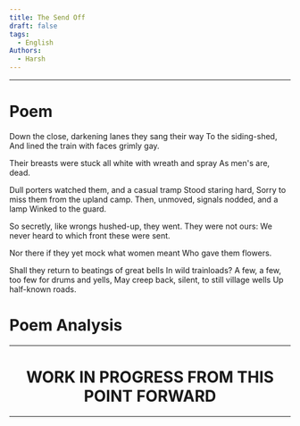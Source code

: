 ```yaml
---
title: The Send Off
draft: false
tags:
  - English
Authors:
  - Harsh
---
```

---


# Poem

Down the close, darkening lanes they sang their way
To the siding-shed,
And lined the train with faces grimly gay.

Their breasts were stuck all white with wreath and spray
As men's are, dead.

Dull porters watched them, and a casual tramp
Stood staring hard,
Sorry to miss them from the upland camp.
Then, unmoved, signals nodded, and a lamp
Winked to the guard.

So secretly, like wrongs hushed-up, they went.
They were not ours:
We never heard to which front these were sent.

Nor there if they yet mock what women meant
Who gave them flowers.

Shall they return to beatings of great bells
In wild trainloads?
A few, a few, too few for drums and yells,
May creep back, silent, to still village wells
Up half-known roads.


# Poem Analysis


---

<h1 style="text-align:center">WORK IN PROGRESS FROM THIS POINT FORWARD</h1>

---
